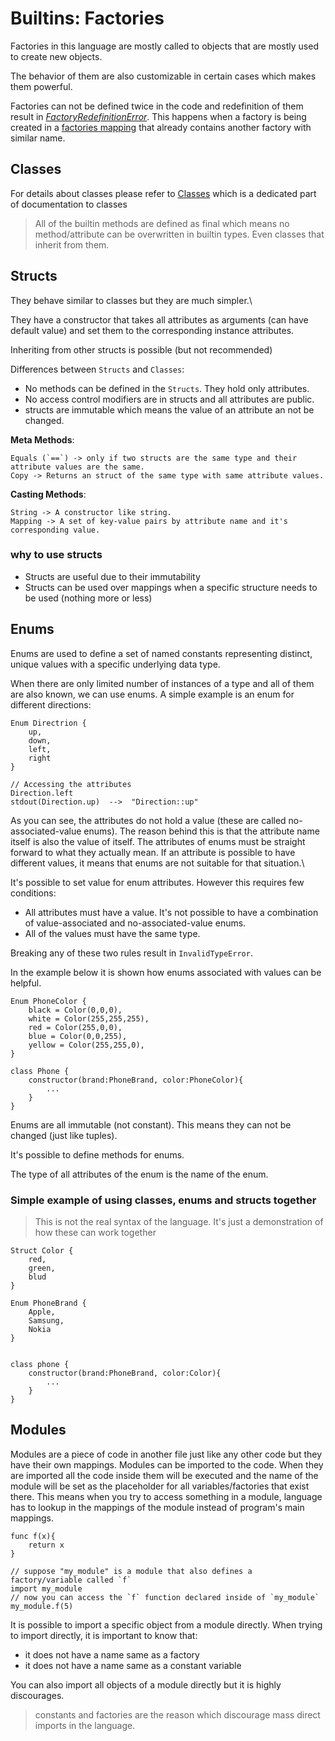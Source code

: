 # Builtins: Factories

Factories in this language are mostly called to objects that are mostly used to create new objects.

The behavior of them are also customizable in certain cases which makes them powerful.

Factories can not be defined twice in the code and redefinition of them result in _[FactoryRedefinitionError](/docs/Principals/builtins/errors.md/#factoryredefinitionerror)_. This happens when a factory is being created in a [factories mapping](./factories_mapping.md) that already contains another factory with similar name.




## Classes

For details about classes please refer to [Classes](/docs/Principals/factories/classes/classes.md) which is a dedicated part of documentation to classes

> All of the builtin methods are defined as final which means no method/attribute can be overwritten in builtin types. Even classes that inherit from them.




## Structs

They behave similar to classes but they are much simpler.\

They have a constructor that takes all attributes as arguments (can have default value) and set them to the corresponding instance attributes.

Inheriting from other structs is possible (but not recommended)


Differences between `Structs` and `Classes`:

- No methods can be defined in the `Structs`. They hold only attributes.
- No access control modifiers are in structs and all attributes are public.
- structs are immutable which means the value of an attribute an not be changed.

**Meta Methods**:

    Equals (`==`) -> only if two structs are the same type and their attribute values are the same.
    Copy -> Returns an struct of the same type with same attribute values.


**Casting Methods**:

    String -> A constructor like string.
    Mapping -> A set of key-value pairs by attribute name and it's corresponding value.


### why to use structs
- Structs are useful due to their immutability
- Structs can be used over mappings when a specific structure needs to be used (nothing more or less)



## Enums

Enums are used to define a set of named constants representing distinct, unique values with a specific underlying data type.

When there are only limited number of instances of a type and all of them are also known, we can use enums. A simple example is an enum for different directions:

    Enum Directrion {
        up,
        down,
        left,
        right
    }

    // Accessing the attributes
    Direction.left
    stdout(Direction.up)  -->  "Direction::up"

As you can see, the attributes do not hold a value (these are called no-associated-value enums). The reason behind this is that the attribute name itself is also the value of itself. The attributes of enums must be straight forward to what they actually mean. If an attribute is possible to have different values, it means that enums are not suitable for that situation.\

It's possible to set value for enum attributes. However this requires few conditions:
- All attributes must have a value. It's not possible to have a combination of value-associated and no-associated-value enums.
- All of the values must have the same type.

Breaking any of these two rules result in `InvalidTypeError`.


In the example below it is shown how enums associated with values can be helpful.

    Enum PhoneColor {
        black = Color(0,0,0),
        white = Color(255,255,255),
        red = Color(255,0,0),
        blue = Color(0,0,255),
        yellow = Color(255,255,0),
    }

    class Phone {
        constructor(brand:PhoneBrand, color:PhoneColor){
            ...
        }
    }


Enums are all immutable (not constant). This means they can not be changed (just like tuples).

It's possible to define methods for enums.

The type of all attributes of the enum is the name of the enum.


### Simple example of using classes, enums and structs together

> This is not the real syntax of the language. It's just a demonstration of how these can work together

    Struct Color {
        red,
        green,
        blud
    }

    Enum PhoneBrand {
        Apple,
        Samsung,
        Nokia
    }


    class phone {
        constructor(brand:PhoneBrand, color:Color){
            ...
        }
    }




## Modules

Modules are a piece of code in another file just like any other code but they have their own mappings. Modules can be imported to the code. When they are imported all the code inside them will be executed and the name of the module will be set as the placeholder for all variables/factories that exist there. This means when you try to access something in a module, language has to lookup in the mappings of the module instead of program's main mappings.

    func f(x){
        return x
    }

    // suppose "my_module" is a module that also defines a factory/variable called `f`
    import my_module
    // now you can access the `f` function declared inside of `my_module`
    my_module.f(5)

It is possible to import a specific object from a module directly. When trying to import directly, it is important to know that:
- it does not have a name same as a factory
- it does not have a name same as a constant variable

You can also import all objects of a module directly but it is highly discourages.

> constants and factories are the reason which discourage mass direct imports in the language.
